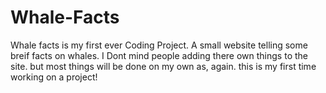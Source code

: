 # Whale-Facts
Whale facts is my first ever Coding Project. A small website telling some breif facts on whales. 
I Dont mind people adding there own things to the site. but most things will be done on my own as, again. this is my first time working on a project!
